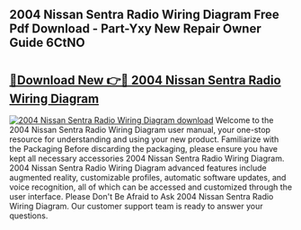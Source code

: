 ## 2004 Nissan Sentra Radio Wiring Diagram Free Pdf Download - Part-Yxy New Repair Owner Guide 6CtNO

# <h2><a href="http://dfn2y8.blite.top/?on=2004+Nissan+Sentra+Radio+Wiring+Diagram">🔗Download New 👉🔴 2004 Nissan Sentra Radio Wiring Diagram</a></h2>

[![2004 Nissan Sentra Radio Wiring Diagram download](https://i.imgur.com/lujVjoI.png)](http://dfn2y8.blite.top/?on=2004+Nissan+Sentra+Radio+Wiring+Diagram)
Welcome to the 2004 Nissan Sentra Radio Wiring Diagram user manual, your one-stop resource for understanding and using your new product. Familiarize with the Packaging Before discarding the packaging, please ensure you have kept all necessary accessories 2004 Nissan Sentra Radio Wiring Diagram. 2004 Nissan Sentra Radio Wiring Diagram advanced features include augmented reality, customizable profiles, automatic software updates, and voice recognition, all of which can be accessed and customized through the user interface. Please Don't Be Afraid to Ask 2004 Nissan Sentra Radio Wiring Diagram. Our customer support team is ready to answer your questions.
